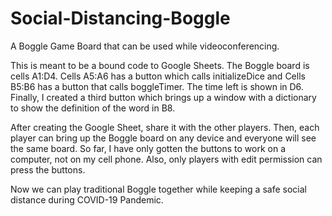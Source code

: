 # Social-Distancing-Boggle
A Boggle Game Board that can be used while videoconferencing.

This is meant to be a bound code to Google Sheets.  The Boggle board is cells A1:D4.
Cells A5:A6 has a button which calls initializeDice and Cells B5:B6 has a button that calls
boggleTimer.  The time left is shown in D6.  Finally, I created a third button which brings
up a window with a dictionary to show the definition of the word in B8.

After creating the Google Sheet, share it with the other players.  Then, each player can
bring up the Boggle board on any device and everyone will see the same board.  So far, I
have only gotten the buttons to work on a computer, not on my cell phone.  Also, only 
players with edit permission can press the buttons.

Now we can play traditional Boggle together while keeping a safe social distance during
COVID-19 Pandemic.
